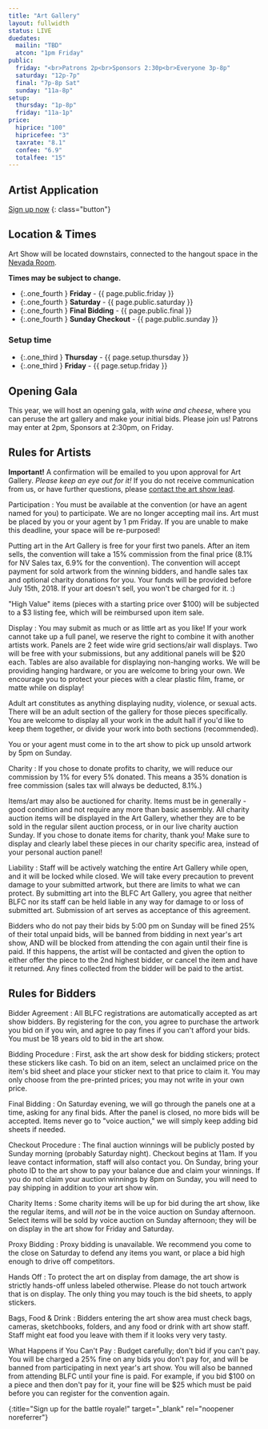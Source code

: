 ```yaml
---
title: "Art Gallery"
layout: fullwidth
status: LIVE
duedates:
  mailin: "TBD"
  atcon: "1pm Friday"
public: 
  friday: "<br>Patrons 2p<br>Sponsors 2:30p<br>Everyone 3p-8p"
  saturday: "12p-7p"
  final: "7p-8p Sat"
  sunday: "11a-8p"
setup:
  thursday: "1p-8p"
  friday: "11a-1p"
price:
  hiprice: "100"
  hipricefee: "3"
  taxrate: "8.1"
  confee: "6.9"
  totalfee: "15"
---
```

<div class="one-full bg-one textcenter">
<div class="page-wrapper">

## Artist Application

[Sign up now][reglink]
{: class="button"}

</div>
</div>







<div class="one-full bg-two">
<div class="page-wrapper">

## Location &amp; Times

Art Show will be located downstairs, connected to the hangout space in the <a href="/events/map/">Nevada Room</a>.

**Times may be subject to change.**

- {:.one_fourth } **Friday** - {{ page.public.friday }}
- {:.one_fourth } **Saturday** - {{ page.public.saturday }}
- {:.one_fourth } **Final Bidding** - {{ page.public.final }}
- {:.one_fourth } **Sunday Checkout** - {{ page.public.sunday }}


### Setup time

- {:.one_third } **Thursday** - {{ page.setup.thursday }}
- {:.one_third } **Friday** - {{ page.setup.friday }}

</div>
</div>

## Opening Gala

This year, we will host an opening gala, *with wine and cheese*, where you can peruse the art gallery and make your initial bids. Please join us! Patrons may enter at 2pm, Sponsors at 2:30pm, on Friday.

<div class="one-full bg-three">
<div class="page-wrapper">

## Rules for Artists

**Important!** A confirmation will be emailed to you upon approval for Art Gallery. *Please keep an eye out for it!* If you do not receive communication from us, or have further questions, please <a href="/contact/">contact the art show lead</a>.

<div class="accordion-list">

Participation
: You must be available at the convention (or have an agent named for you) to participate. We are no longer accepting mail ins. Art must be placed by you or your agent by 1 pm Friday. If you are unable to make this deadline, your space will be re-purposed! 
  
  Putting art in the Art Gallery is free for your first two panels. After an item sells, the convention will take a 15% commission from the final price (8.1% for NV Sales tax, 6.9% for the convention). The convention will accept payment for sold artwork from the winning bidders, and handle sales tax and optional charity donations for you. Your funds will be provided before July 15th, 2018.  If your art doesn't sell, you won't be charged for it. :) 
  
  "High Value" items (pieces with a starting price over $100) will be subjected to a $3 listing fee, which will be reimbursed upon item sale.  

Display
: You may submit as much or as little art as you like! If your work cannot take up a full panel, we reserve the right to combine it with another artists work. Panels are 2 feet wide wire grid sections/air wall displays. Two will be free with your submissions, but any additional panels will be $20 each. Tables are also available for displaying non-hanging works. We will be providing hanging hardware, or you are welcome to bring your own. We encourage you to protect your pieces with a clear plastic film, frame, or matte while on display! 

  Adult art constitutes as anything displaying nudity, violence, or sexual acts. There will be an adult section of the gallery for those pieces specifically. You are welcome to display all your work in the adult hall if you'd like to keep them together, or divide your work into both sections (recommended).

  You or your agent must come in to the art show to pick up unsold artwork by 5pm on Sunday.

Charity
: If you chose to donate profits to charity, we will reduce our commission by 1% for every 5% donated. This means a 35% donation is free commission (sales tax will always be deducted, 8.1%.)

  Items/art may also be auctioned for charity. Items must be in generally -good condition and not require any more than basic assembly. All charity auction items will be displayed in the Art Gallery, whether they are to be sold in the regular silent auction process, or in our live charity auction Sunday. If you chose to donate items for charity, thank you! Make sure to display and clearly label these pieces in our charity specific area, instead of your personal auction panel!  

Liability
: Staff will be actively watching the entire Art Gallery while open, and it will be locked while closed. We will take every precaution to prevent damage to your submitted artwork, but there are limits to what we can protect. By submitting art into the BLFC Art Gallery, you agree that neither BLFC nor its staff can be held liable in any way for damage to or loss of submitted art. Submission of art serves as acceptance of this agreement. 

  Bidders who do not pay their bids by 5:00 pm on Sunday will be fined 25% of their total unpaid bids, will be banned from bidding in next year's art show, AND will be blocked from attending the con again until their fine is paid. If this happens, the artist will be contacted and given the option to either offer the piece to the 2nd highest bidder, or cancel the item and have it returned. Any fines collected from the bidder will be paid to the artist. 

</div>


</div>
</div>



<div class="one-full bg-three">
<div class="page-wrapper">



## Rules for Bidders

<div class="accordion-list">

Bidder Agreement
: All BLFC registrations are automatically accepted as art show bidders. By registering for the con, you agree to purchase the artwork you bid on if you win, and agree to pay fines if you can't afford your bids. You must be 18 years old to bid in the art show.

Bidding Procedure
: First, ask the art show desk for bidding stickers; protect these stickers like cash. To bid on an item, select an unclaimed price on the item's bid sheet and place your sticker next to that price to claim it. You may only choose from the pre-printed prices; you may not write in your own price.

Final Bidding
:  On Saturday evening, we will go through the panels one at a time, asking for any final bids. After the panel is closed, no more bids will be accepted. Items never go to "voice auction," we will simply keep adding bid sheets if needed.

Checkout Procedure
: The final auction winnings will be publicly posted by Sunday morning (probably Saturday night). Checkout begins at 11am. If you leave contact information, staff will also contact you. On Sunday, bring your photo ID to the art show to pay your balance due and claim your winnings. If you do not claim your auction winnings by 8pm on Sunday, you will need to pay shipping in addition to your art show win.

Charity Items
: Some charity items will be up for bid during the art show, like the regular items, and will *not* be in the voice auction on Sunday afternoon. Select items will be sold by voice auction on Sunday afternoon; they will be on display in the art show for Friday and Saturday.

Proxy Bidding
: Proxy bidding is unavailable. We recommend you come to the close on Saturday to defend any items you want, or place a bid high enough to drive off competitors.

Hands Off
: To protect the art on display from damage, the art show is strictly hands-off unless labeled otherwise. Please do not touch artwork that is on display. The only thing you may touch is the bid sheets, to apply stickers.

Bags, Food & Drink
: Bidders entering the art show area must check bags, cameras, sketchbooks, folders, and any food or drink with art show staff. Staff might eat food you leave with them if it looks very very tasty.

What Happens if You Can't Pay
:  Budget carefully; don't bid if you can't pay. You will be charged a 25% fine on any bids you don't pay for, and will be banned from participating in next year's art show. You will also be banned from attending BLFC until your fine is paid. For example, if you bid $100 on a piece and then don't pay for it, your fine will be $25 which must be paid before you can register for the convention again.

</div>


</div>
</div>



[reglink]: https://docs.google.com/forms/d/e/1FAIpQLSfvrXIbEIklK24eTtylEfjmZa5Oq1ZXM--fWTwRcR9Vf_4yGg/viewform?usp=sf_link
{:title="Sign up for the battle royale!" target="_blank" rel="noopener noreferrer"}
